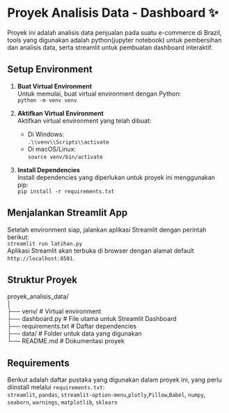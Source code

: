 # Proyek Analisis Data - Dashboard ✨

Proyek ini adalah analisis data penjualan pada suatu e-commerce di Brazil, tools yang digunakan adalah python(jupyter notebook) untuk pembersihan dan analisis data, serta streamlit untuk pembuatan dashboard interaktif.

## Setup Environment
1. **Buat Virtual Environment**  
   Untuk memulai, buat virtual environment dengan Python:  
   `python -m venv venv`

2. **Aktifkan Virtual Environment**  
   Aktifkan virtual environment yang telah dibuat:  
   - Di Windows:  
     `.\\venv\\Scripts\\activate`  
   - Di macOS/Linux:  
     `source venv/bin/activate`

3. **Install Dependencies**  
   Install dependencies yang diperlukan untuk proyek ini menggunakan pip:  
   `pip install -r requirements.txt`

## Menjalankan Streamlit App  
Setelah environment siap, jalankan aplikasi Streamlit dengan perintah berikut:  
`streamlit run latihan.py`  
Aplikasi Streamlit akan terbuka di browser dengan alamat default `http://localhost:8501`.

## Struktur Proyek  
proyek_analisis_data/  
│  
├── venv/                  # Virtual environment  
├── dashboard.py           # File utama untuk Streamlit Dashboard  
├── requirements.txt       # Daftar dependencies  
├── data/                  # Folder untuk data yang digunakan  
└── README.md              # Dokumentasi proyek  

## Requirements  
Berikut adalah daftar pustaka yang digunakan dalam proyek ini, yang perlu diinstall melalui `requirements.txt`:  
`streamlit`, `pandas`, `streamlit-option-menu`,`plotly`,`Pillow`,`Babel`, `numpy`, `seaborn`, `warnings`, `matplotlib`, `sklearn`